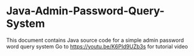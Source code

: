# Java-Admin-Password-Query-System
This document contains Java source code for a simple admin password word query system
Go to https://youtu.be/K6PId9UZb3s for tutorial video
